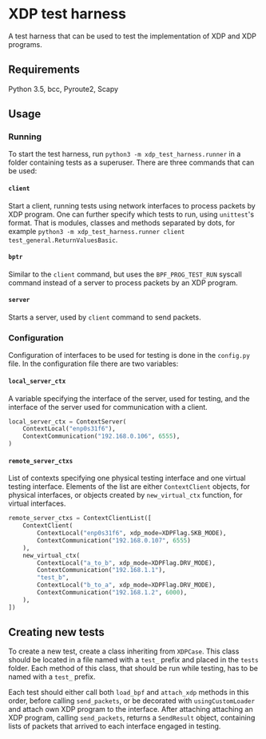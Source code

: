 # XDP test harness

A test harness that can be used to test the implementation of XDP and XDP
programs.


## Requirements

Python 3.5, bcc, Pyroute2, Scapy


## Usage


### Running

To start the test harness, run `python3 -m xdp_test_harness.runner` in a folder
containing tests as a superuser. There are three commands that can be used:

####  `client`

Start a client, running tests using network interfaces to process packets by XDP
program. One can further specify which tests to run, using `unittest`'s format.
That is modules, classes and methods separated by dots, for example `python3 -m
xdp_test_harness.runner client test_general.ReturnValuesBasic`.

####  `bptr`

Similar to the `client` command, but uses the `BPF_PROG_TEST_RUN` syscall
command instead of a server to process packets by an XDP program.

####  `server`

Starts a server, used by `client` command to send packets.


### Configuration

Configuration of interfaces to be used for testing is done in the `config.py`
file. In the configuration file there are two variables:

####  `local_server_ctx`

A variable specifying the interface of the server, used for testing, and
the interface of the server used for communication with a client.

```python
local_server_ctx = ContextServer(
    ContextLocal("enp0s31f6"),
    ContextCommunication("192.168.0.106", 6555),
)
```

####  `remote_server_ctxs`

List of contexts specifying one physical testing interface and one virtual
testing interface. Elements of the list are either `ContextClient` objects,
for physical interfaces, or objects created by `new_virtual_ctx` function,
for virtual interfaces.
    
```python
remote_server_ctxs = ContextClientList([
    ContextClient(
        ContextLocal("enp0s31f6", xdp_mode=XDPFlag.SKB_MODE),
        ContextCommunication("192.168.0.107", 6555)
    ),
    new_virtual_ctx(
        ContextLocal("a_to_b", xdp_mode=XDPFlag.DRV_MODE),
        ContextCommunication("192.168.1.1"),
        "test_b",
        ContextLocal("b_to_a", xdp_mode=XDPFlag.DRV_MODE),
        ContextCommunication("192.168.1.2", 6000),
    ),
])
```


## Creating new tests

To create a new test, create a class inheriting from `XDPCase`. This class
should be located in a file named with a `test_` prefix and placed in the
`tests` folder. Each method of this class, that should be run while testing,
has to be named with a `test_` prefix.

Each test should either call both `load_bpf` and `attach_xdp` methods in this
order, before calling `send_packets`, or be decorated with
`usingCustomLoader` and attach own XDP program to the interface. After
attaching attaching an XDP program, calling `send_packets`, returns a
`SendResult` object, containing lists of packets that arrived to each
interface engaged in testing.

